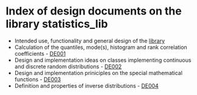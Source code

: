 # Index of design documents on the library statistics_lib

* Intended use, functionality and general design of the [library](./DE000_library_design.md)
* Calculation of the quantiles, mode(s), histogram and rank correlation coefficients - [DE001](./DE001_order_related.md)
* Design and implementation ideas on classes implementing continuous and discrete random distributions - [DE002](./DE002_continuous_distributions.md)
* Design and implementation priniciples on the special mathematical functions - [DE003](./DE003_special_functions.md)
* Definition and properties of inverse distributions - [DE004](./DE004_inverse_distributions.md)
